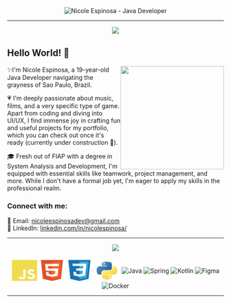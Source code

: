 <div align="center">
  <img src="https://github.com/nicoleespinosa/nicoleespinosa/assets/107057243/5447528d-7b34-460c-a143-18813d695ce8" alt="Nicole Espinosa - Java Developer" width="700">
</div>

<hr>

<div align="center">
  <img src="https://github.com/nicoleespinosa/nicoleespinosa/assets/107057243/ce6fdfbd-4771-472d-9202-c5fa18a3d194" width="400">
</div>

## Hello World! 👋
<img src="https://media.giphy.com/media/pZMceal7Lo0sXkLOTf/giphy.gif" width="240" height="240" align="right">
<div align="left">
  <p>✨I'm Nicole Espinosa, a 19-year-old Java Developer navigating the grayness of Sao Paulo, Brazil.</p>
  <p> 💗 I'm deeply passionate about music, films, and a very specific type of game. Apart from coding and diving into UI/UX,
  I find immense joy in crafting fun and useful projects for my portfolio, which you can check out once it's ready (currently under construction 🚧).</p>
  <p>🎓 Fresh out of FIAP with a degree in System Analysis and Development, I'm equipped with essential skills like teamwork, project management, and more. While I don't have a formal job yet, I'm eager to apply my 
 skills in the professional realm.</p>
</div>

### Connect with me:
📧 Email: nicoleespinosadev@gmail.com
<br>
🔗 LinkedIn: [linkedin.com/in/nicolespinosa/](https://www.linkedin.com/in/nicolespinosa/)
<br>
<hr>

<div align="center">
  <img src="https://github.com/nicoleespinosa/nicoleespinosa/assets/107057243/cd680ae8-17d8-41e4-a749-b5aaa1d24d80" width="400">
</div> 
<br>

<div align="center">
  <img align="center" alt="Js" height="50" width="60" src="https://raw.githubusercontent.com/devicons/devicon/master/icons/javascript/javascript-plain.svg"/>
  <img align="center" alt="HTML" height="50" width="60" src="https://raw.githubusercontent.com/devicons/devicon/master/icons/html5/html5-original.svg"/>
  <img align="center" alt="CSS" height="50" width="60" src="https://raw.githubusercontent.com/devicons/devicon/master/icons/css3/css3-original.svg"/>
  <img align="center" alt="Rafa-Python" height="50" width="60" src="https://raw.githubusercontent.com/devicons/devicon/master/icons/python/python-original.svg"/>
  <img align="center" alt="Java" height="50" width="60" src="https://cdn.jsdelivr.net/gh/devicons/devicon/icons/java/java-original.svg" />
  <img align="center" alt="Spring" height="50" width="60" src="https://cdn.jsdelivr.net/gh/devicons/devicon/icons/spring/spring-original.svg" />
  <img align="center" alt="Kotlin" height="50" width="60" src="https://cdn.jsdelivr.net/gh/devicons/devicon/icons/kotlin/kotlin-original.svg" />
  <img align="center" alt="Figma" height="50" width="60" src="https://cdn.jsdelivr.net/gh/devicons/devicon/icons/figma/figma-original.svg" />
  <img align="center" alt="Docker" height="50" width="60" src="https://cdn.jsdelivr.net/gh/devicons/devicon/icons/docker/docker-original.svg" />
</div>

<hr>
